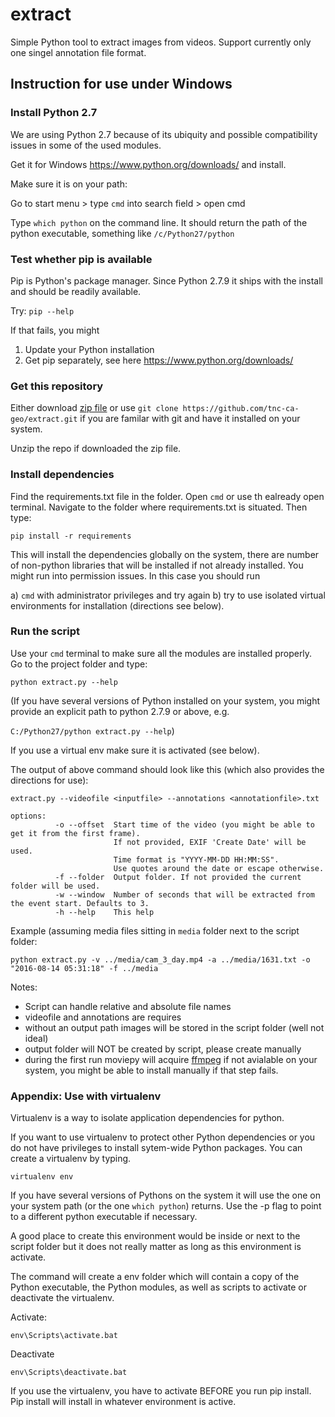 # extract

Simple Python tool to extract images from videos. Support currently only one singel annotation file format.

## Instruction for use under Windows

### Install Python 2.7

We are using Python 2.7 because of its ubiquity and possible compatibility issues in some of the used modules.

Get it for Windows https://www.python.org/downloads/ and install.

Make sure it is on your path:

Go to start menu > type ```cmd``` into search field > open cmd

Type ```which python``` on the command line. It should return the path of the python executable, something like ```/c/Python27/python```

### Test whether pip is available

Pip is Python's package manager. Since Python 2.7.9 it ships with the install and should be readily available.

Try: ```pip --help```

If that fails, you might
1. Update your Python installation
2. Get pip separately, see here https://www.python.org/downloads/

### Get this repository 

Either download [zip file](https://codeload.github.com/tnc-ca-geo/extract/zip/master) or use 
```git clone https://github.com/tnc-ca-geo/extract.git``` if you are familar with git and have it installed on your system.

Unzip the repo if downloaded the zip file.

### Install dependencies

Find the requirements.txt file in the folder. Open ```cmd``` or use th ealready open terminal. Navigate to the folder where requirements.txt is situated. Then type:

```pip install -r requirements```

This will install the dependencies globally on the system, there are number of non-python libraries that will be installed if not already installed. You might run into permission issues. In this case you should run

a) ```cmd``` with administrator privileges and try again
b) try to use isolated virtual environments for installation (directions see below).


### Run the script

Use your ```cmd``` terminal to make sure all the modules are installed properly. Go to the project folder and type:

```python extract.py --help```

(If you have several versions of Python installed on your system, you might provide an explicit path to python 2.7.9 or above, e.g.

```C:/Python27/python extract.py --help```)

If you use a virtual env make sure it is activated (see below).

The output of above command should look like this (which also provides the directions for use):

```
extract.py --videofile <inputfile> --annotations <annotationfile>.txt

options:
          -o --offset  Start time of the video (you might be able to get it from the first frame).
                       If not provided, EXIF 'Create Date' will be used.
                       Time format is "YYYY-MM-DD HH:MM:SS". 
                       Use quotes around the date or escape otherwise.
          -f --folder  Output folder. If not provided the current folder will be used.
          -w --window  Number of seconds that will be extracted from the event start. Defaults to 3.
          -h --help    This help
```

Example (assuming media files sitting in ```media``` folder next to the script folder:

```
python extract.py -v ../media/cam_3_day.mp4 -a ../media/1631.txt -o "2016-08-14 05:31:18" -f ../media
```

Notes:

- Script can handle relative and absolute file names
- videofile and annotations are requires
- without an output path images will be stored in the script folder (well not ideal) 
- output folder will NOT be created by script, please create manually
- during the first run moviepy will acquire [ffmpeg](https://www.ffmpeg.org/) if not avialable on your system, you might be able to install manually if that step fails.

### Appendix: Use with virtualenv

Virtualenv is a way to isolate application dependencies for python.

If you want to use virtualenv to protect other Python dependencies or you do not have privileges to install sytem-wide Python packages. You can create a virtualenv by typing.

```virtualenv env``` 

If you have several versions of Pythons on the system it will use the one on your system path (or the one ```which python```) returns. Use the -p flag to point to a different python executable if necessary.

A good place to create this environment would be inside or next to the script folder but it does not really matter as long as this environment is activate.

The command will create a env folder which will contain a copy of the Python executable, the Python modules, as well as scripts to activate or deactivate the virtualenv. 

Activate:

```env\Scripts\activate.bat```

Deactivate

```env\Scripts\deactivate.bat```

If you use the virtualenv, you have to activate BEFORE you run pip install. Pip install will install in whatever environment is active.
